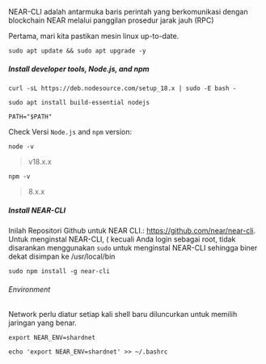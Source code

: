 NEAR-CLI adalah antarmuka baris perintah yang berkomunikasi dengan blockchain NEAR melalui panggilan prosedur jarak jauh (RPC)

Pertama, mari kita pastikan mesin linux up-to-date.

```
sudo apt update && sudo apt upgrade -y
```

##### Install developer tools, Node.js, and npm

```
curl -sL https://deb.nodesource.com/setup_18.x | sudo -E bash -  
````
````
sudo apt install build-essential nodejs
````
````
PATH="$PATH"
````

Check Versi `Node.js` and `npm` version:
```
node -v
```
> v18.x.x
```
npm -v
```
> 8.x.x

##### Install NEAR-CLI
Inilah Repositori Github untuk NEAR CLI.: https://github.com/near/near-cli. Untuk menginstal NEAR-CLI, ( kecuali Anda login sebagai root, tidak disarankan menggunakan `sudo` untuk menginstal NEAR-CLI sehingga biner dekat disimpan ke /usr/local/bin

```
sudo npm install -g near-cli
```

###### Environment
Network perlu diatur setiap kali shell baru diluncurkan untuk memilih jaringan yang benar.

```
export NEAR_ENV=shardnet
```

```
echo 'export NEAR_ENV=shardnet' >> ~/.bashrc
```
